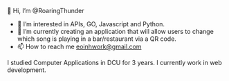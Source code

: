 👋 Hi, I’m @RoaringThunder
- 👀 I’m interested in APIs, GO, Javascript and Python.
- 🌱 I’m currently creating an application that will allow users to change which song is playing in a bar/restaurant via a QR code.
- 📫 How to reach me eoinhwork@gmail.com

I studied Computer Applications in DCU for 3 years. I currently work in web development. 
<!---
RoaringThunder/RoaringThunder is a ✨ special ✨ repository because its `README.md` (this file) appears on your GitHub profile.
You can click the Preview link to take a look at your changes.
--->
